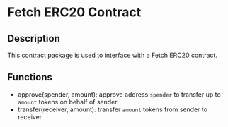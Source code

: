 # Fetch ERC20 Contract

## Description

This contract package is used to interface with a Fetch ERC20 contract.

## Functions

* approve(spender, amount): approve address `spender` to transfer up to `amount` tokens on behalf of sender
* transfer(receiver, amount): transfer `amount` tokens from sender to receiver